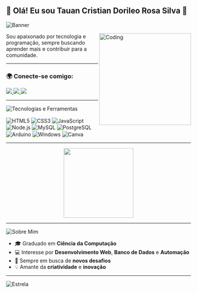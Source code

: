 ## 👋 Olá! Eu sou **Tauan Cristian Dorileo Rosa Silva** 🖖

![Banner](https://via.placeholder.com/1200x200/4682B4/FFFFFF?text=Bem-vindo+ao+meu+GitHub)

<img align="right" alt="Coding" width="250" src="https://th.bing.com/th/id/R.21116158daaeb1459b4ec0758505e1ad?rik=vPMoxIc%2fQ%2fWttw&riu=http%3a%2f%2fclubedosgeeks.com.br%2fwp-content%2fuploads%2f2016%2f01%2fdormrm.gif&ehk=YnNztGdDz%2ftrBWZlRL1UY4p3ItEmN0FIcqoaVsdRcOI%3d&risl=&pid=ImgRaw&r=0">

Sou apaixonado por tecnologia e programação, sempre buscando aprender mais e contribuir para a comunidade.

---

### 🌍 **Conecte-se comigo**:
<div align="left">
  <a href="https://www.linkedin.com/in/tauan-dorileo-a69256241/" target="_blank">
    <img src="https://img.shields.io/badge/LinkedIn-0A66C2?style=for-the-badge&logo=linkedin&logoColor=white">
  </a>
  <a href="https://www.instagram.com/t.dorileo26.12/" target="_blank">
    <img src="https://img.shields.io/badge/Instagram-E4405F?style=for-the-badge&logo=instagram&logoColor=white">
  </a>
  <a href="https://wa.link/thynhg" target="_blank">
    <img src="https://img.shields.io/badge/WhatsApp-25D366?style=for-the-badge&logo=whatsapp&logoColor=white">
  </a>
</div>

---

![Tecnologias e Ferramentas](https://img.shields.io/badge/Tecnologias%20e%20Ferramentas-FFD700?style=for-the-badge)

<div style="display: inline_block">
  <img align="center" alt="HTML5" src="https://img.shields.io/badge/HTML5-E34F26?style=for-the-badge&logo=html5&logoColor=white" />
  <img align="center" alt="CSS3" src="https://img.shields.io/badge/CSS3-1572B6?style=for-the-badge&logo=css3&logoColor=white" />
  <img align="center" alt="JavaScript" src="https://img.shields.io/badge/JavaScript-F7DF1E?style=for-the-badge&logo=javascript&logoColor=black" />
  <img align="center" alt="Node.js" src="https://img.shields.io/badge/Node.js-43853D?style=for-the-badge&logo=node.js&logoColor=white" />
  <img align="center" alt="MySQL" src="https://img.shields.io/badge/MySQL-00000F?style=for-the-badge&logo=mysql&logoColor=white" />
  <img align="center" alt="PostgreSQL" src="https://img.shields.io/badge/PostgreSQL-316192?style=for-the-badge&logo=postgresql&logoColor=white" />
  <img align="center" alt="Arduino" src="https://img.shields.io/badge/Arduino-00979D?style=for-the-badge&logo=Arduino&logoColor=white" />
  <img align="center" alt="Windows" src="https://img.shields.io/badge/Windows-0078D6?style=for-the-badge&logo=windows&logoColor=white" />
  <img align="center" alt="Canva" src="https://img.shields.io/badge/Canva-00C4CC?style=for-the-badge&logo=Canva&logoColor=white" />
</div>

---

<div align="center">
  <img height="190em" src="https://github-readme-stats.vercel.app/api/top-langs/?username=tDORILEO&layout=compact&langs_count=7&theme=radical" />
</div>

---

![Sobre Mim](https://img.shields.io/badge/Um%20pouco%20mais%20sobre%20mim-FF6347?style=for-the-badge)

- 🎓 Graduado em **Ciência da Computação**
- 💻 Interesse por **Desenvolvimento Web**, **Banco de Dados** e **Automação**
- 🎯 Sempre em busca de **novos desafios**
- 💡 Amante da **criatividade** e **inovação**

---

![Estrela](https://img.shields.io/badge/Se%20você%20gostou%20do%20meu%20perfil,%20deixe%20uma%20estrela!-DAA520?style=for-the-badge)
